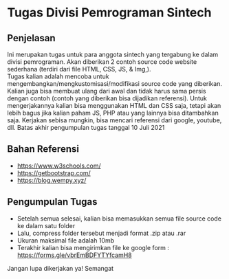 # Tugas Divisi Pemrograman Sintech 

## Penjelasan 
Ini merupakan tugas untuk para anggota sintech yang tergabung ke dalam divisi pemrograman. 
Akan diberikan 2 contoh source code website sederhana (terdiri dari file HTML, CSS, JS, & Img,).  
Tugas kalian adalah mencoba untuk mengembangkan/mengkustomisasi/modifikasi source code yang diberikan. 
Kalian juga bisa membuat ulang dari awal dan tidak harus sama persis dengan contoh (contoh yang diberikan bisa dijadikan referensi). 
Untuk mengerjakannya kalian bisa menggunakan HTML dan CSS saja, tetapi akan lebih bagus jika kalian paham JS, PHP atau yang lainnya bisa ditambahkan saja. 
Kerjakan sebisa mungkin, bisa mencari referensi dari google, youtube, dll. 
Batas akhir pengumpulan tugas tanggal 10 Juli 2021 

## Bahan Referensi 
- https://www.w3schools.com/ 
- https://getbootstrap.com/ 
- https://blog.wempy.xyz/ 

## Pengumpulan Tugas 
- Setelah semua selesai, kalian bisa memasukkan semua file source code ke dalam satu folder 
- Lalu, compress folder tersebut menjadi format .zip atau .rar 
- Ukuran maksimal file adalah 10mb 
- Terakhir kalian bisa mengirimkan file ke google form : https://forms.gle/vbrEmBDFYTYfcamH8

Jangan lupa dikerjakan ya! Semangat 